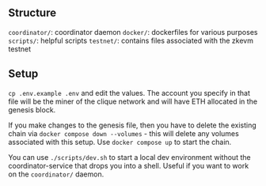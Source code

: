 ## Structure

`coordinator/`: coordinator daemon
`docker/`: dockerfiles for various purposes
`scripts/`: helpful scripts
`testnet/`: contains files associated with the zkevm testnet

## Setup
`cp .env.example .env` and edit the values. The account you specify in that file will be the miner of the clique network and will have ETH allocated in the genesis block.

If you make changes to the genesis file, then you have to delete the existing chain via `docker compose down --volumes` - this will delete any volumes associated with this setup.
Use `docker compose up` to start the chain.

You can use `./scripts/dev.sh` to start a local dev environment without the coordinator-service that drops you into a shell. Useful if you want to work on the `coordinator/` daemon.
